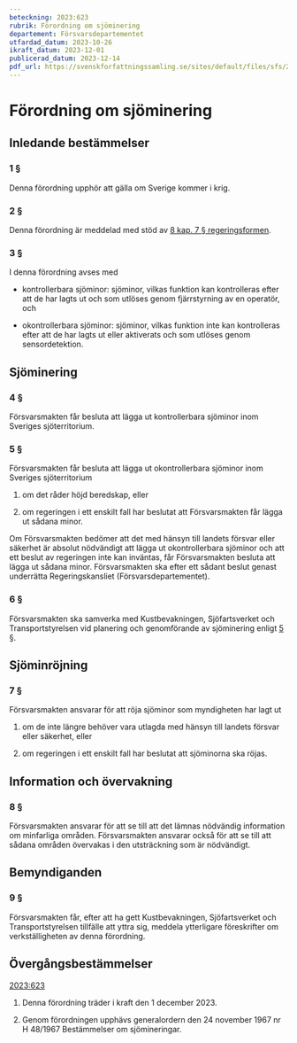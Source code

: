 ```yaml
---
beteckning: 2023:623
rubrik: Förordning om sjöminering
departement: Försvarsdepartementet
utfardad_datum: 2023-10-26
ikraft_datum: 2023-12-01
publicerad_datum: 2023-12-14
pdf_url: https://svenskforfattningssamling.se/sites/default/files/sfs/2023-10/SFS2023-623.pdf
---
```


# Förordning om sjöminering

## Inledande bestämmelser

### 1 §

Denna förordning upphör att gälla om Sverige kommer i krig.

### 2 §

Denna förordning är meddelad med stöd av [8 kap. 7 § regeringsformen](https://selex.se/eli/sfs/1974/152#kap8.7).

### 3 §

I denna förordning avses med

- kontrollerbara sjöminor: sjöminor, vilkas funktion kan kontrolleras efter att de har lagts ut och som utlöses genom fjärrstyrning av en operatör, och

- okontrollerbara sjöminor: sjöminor, vilkas funktion inte kan kontrolleras efter att de har lagts ut eller aktiverats och som utlöses genom sensordetektion.

## Sjöminering

### 4 §

Försvarsmakten får besluta att lägga ut kontrollerbara sjöminor inom Sveriges sjöterritorium.

### 5 §

Försvarsmakten får besluta att lägga ut okontrollerbara sjöminor inom Sveriges sjöterritorium

1. om det råder höjd beredskap, eller

2. om regeringen i ett enskilt fall har beslutat att Försvarsmakten får lägga ut sådana minor.

Om Försvarsmakten bedömer att det med hänsyn till landets försvar eller säkerhet är absolut nödvändigt att lägga ut okontrollerbara sjöminor och att ett beslut av regeringen inte kan inväntas, får Försvarsmakten besluta att lägga ut sådana minor. Försvarsmakten ska efter ett sådant beslut genast underrätta Regeringskansliet (Försvarsdepartementet).

### 6 §

Försvarsmakten ska samverka med Kustbevakningen, Sjöfartsverket och Transportstyrelsen vid planering och genomförande av sjöminering enligt [5 §](#5).

## Sjöminröjning

### 7 §

Försvarsmakten ansvarar för att röja sjöminor som myndigheten har lagt ut

1. om de inte längre behöver vara utlagda med hänsyn till landets försvar eller säkerhet, eller

2. om regeringen i ett enskilt fall har beslutat att sjöminorna ska röjas.

## Information och övervakning

### 8 §

Försvarsmakten ansvarar för att se till att det lämnas nödvändig information om minfarliga områden. Försvarsmakten ansvarar också för att se till att sådana områden övervakas i den utsträckning som är nödvändigt.

## Bemyndiganden

### 9 §

Försvarsmakten får, efter att ha gett Kustbevakningen, Sjöfartsverket och Transportstyrelsen tillfälle att yttra sig, meddela ytterligare föreskrifter om verkställigheten av denna förordning.

## Övergångsbestämmelser

[2023:623](https://selex.se/eli/sfs/2023/623)

1. Denna förordning träder i kraft den 1 december 2023.

2. Genom förordningen upphävs generalordern den 24 november 1967 nr H 48/1967 Bestämmelser om sjömineringar.